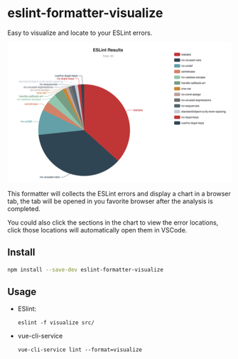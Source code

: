 # eslint-formatter-visualize

Easy to visualize and locate to your ESLint errors.
  
<p align="center">
  <img src="https://github.com/hsiaosiyuan0/eslint-formatter-visualize/blob/master/screenshots.png?raw=true" width="700" />
</p>

This formatter will collects the ESLint errors and display a chart in a browser tab, the tab will be opened in you favorite browser after the analysis is completed. 

You could also click the sections in the chart to view the error locations, click those locations will automatically open them in VSCode.

## Install

```bash
npm install --save-dev eslint-formatter-visualize
```

## Usage

* ESlint:

  ```
  eslint -f visualize src/
  ```

* vue-cli-service

  ```
  vue-cli-service lint --format=visualize
  ```
